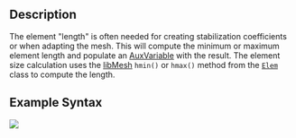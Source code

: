 ## Description
The element "length" is often needed for creating stabilization coefficients or when adapting the mesh. This will compute the minimum or maximum element length and populate an [AuxVariable](auto::/AuxVariables/Overview)
with the result. The element size calculation uses the [libMesh](http://libmesh.github.io/) `hmin()` or `hmax()` method
from the [`Elem`](https://libmesh.github.io/doxygen/classlibMesh_1_1Elem.html) class to compute the length.

## Example Syntax
![](test/tests/auxkernels/element_length/element_length.i::AuxKernels)
